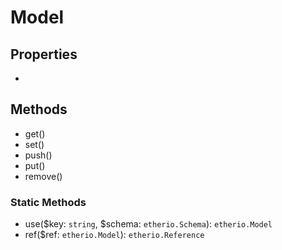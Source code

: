 # Model

## Properties
- 

## Methods
- get()
- set()
- push()
- put()
- remove()

### Static Methods
- use($key: `string`, $schema: `etherio.Schema`): `etherio.Model`
- ref($ref: `etherio.Model`): `etherio.Reference`

```js

```

